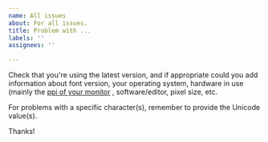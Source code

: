 ```yaml
---
name: All issues
about: For all issues.
title: Problem with ...
labels: ''
assignees: ''

---
```


Check that you're using the latest version, and if appropriate could you add information about font version, your operating system, hardware in use (mainly the [ppi of your monitor](https://dpi.lv) , software/editor, pixel size, etc. 

For problems with a specific character(s), remember to provide the Unicode value(s). 

Thanks!
